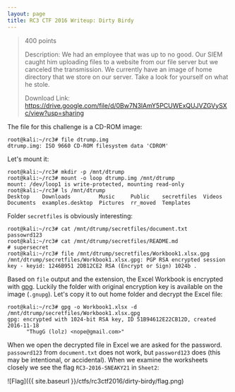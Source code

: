 ```yaml
---
layout: page
title: RC3 CTF 2016 Writeup: Dirty Birdy
---
```


> 400 points
> 
> Description: We had an employee that was up to no good. Our SIEM caught him uploading files to a website from our file server but we canceled the transmission. We currently have an image of home directory that we store on our server. Take a look for yourself on what he stole.
> 
> Download Link: https://drive.google.com/file/d/0Bw7N3lAmY5PCUWExQUJVZGVySXc/view?usp=sharing

The file for this challenge is a CD-ROM image:

```
root@kali:~/rc3# file dtrump.img 
dtrump.img: ISO 9660 CD-ROM filesystem data 'CDROM'
```

Let's mount it:

```
root@kali:~/rc3# mkdir -p /mnt/dtrump
root@kali:~/rc3# mount -o loop dtrump.img /mnt/dtrump
mount: /dev/loop1 is write-protected, mounting read-only
root@kali:~/rc3# ls /mnt/dtrump
Desktop    Downloads         Music     Public    secretfiles  Videos
Documents  examples.desktop  Pictures  rr_moved  Templates
```

Folder ```secretfiles``` is obviously interesting:

```
root@kali:~/rc3# cat /mnt/dtrump/secretfiles/document.txt 
passowrd123
root@kali:~/rc3# cat /mnt/dtrump/secretfiles/README.md 
# supersecret
root@kali:~/rc3# file /mnt/dtrump/secretfiles/Workbook1.xlsx.gpg 
/mnt/dtrump/secretfiles/Workbook1.xlsx.gpg: PGP RSA encrypted session key - keyid: 1246B951 2DB12CE2 RSA (Encrypt or Sign) 1024b .
```

Based on ```file``` output and the extension, the Excel Workbook is encrypted with [gpg](https://www.gnupg.org/gph/de/manual/r1023.html). Luckily the folder with original encryption key is available on the image (```.gnupg```). Let's copy it to out home folder and decrypt the Excel file:

```
root@kali:~/rc3# gpg -o Workbook1.xlsx -d /mnt/dtrump/secretfiles/Workbook1.xlsx.gpg
gpg: encrypted with 1024-bit RSA key, ID 51B94612E22CB12D, created 2016-11-18
      "ThugG (lolz) <nope@gmail.com>"
```

When we open the decrypted file in Excel we are asked for the password. ```passowrd123``` from ```document.txt``` does not work, but ```password123``` does (this may be intentional, or accidental). When we examine the worksheets closely we see the flag ```RC3-2016-SNEAKY21``` in ```Sheet2```:

![Flag]({{ site.baseurl }}/ctfs/rc3ctf2016/dirty-birdy/flag.png)
